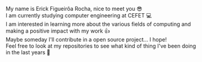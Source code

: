 My name is Erick Figueirôa Rocha, nice to meet you 😎  
I am currently studying computer engineering at CEFET 💻  
I am interested in learning more about the various fields of computing and making a positive impact with my work 👍  
Maybe someday I'll contribute in a open source project... I hope!  
Feel free to look at my repositories to see what kind of thing I've been doing in the last years 🎣

<!---
erickRochaIP/erickRochaIP is a ✨ special ✨ repository because its `README.md` (this file) appears on your GitHub profile.
You can click the Preview link to take a look at your changes.
--->
